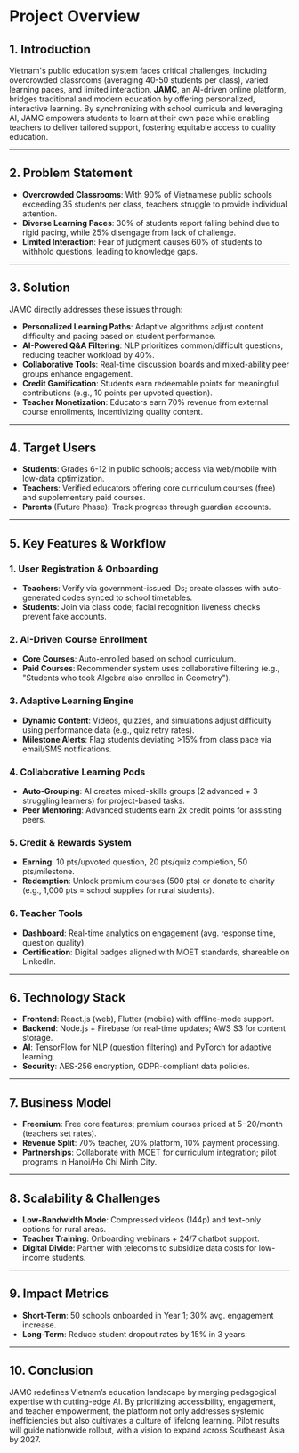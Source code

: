 # **Project Overview**

## **1. Introduction**

Vietnam's public education system faces critical challenges, including overcrowded classrooms (averaging 40-50 students per class), varied learning paces, and limited interaction. **JAMC**, an AI-driven online platform, bridges traditional and modern education by offering personalized, interactive learning. By synchronizing with school curricula and leveraging AI, JAMC empowers students to learn at their own pace while enabling teachers to deliver tailored support, fostering equitable access to quality education.

---

## **2. Problem Statement**

- **Overcrowded Classrooms**: With 90% of Vietnamese public schools exceeding 35 students per class, teachers struggle to provide individual attention.
- **Diverse Learning Paces**: 30% of students report falling behind due to rigid pacing, while 25% disengage from lack of challenge.
- **Limited Interaction**: Fear of judgment causes 60% of students to withhold questions, leading to knowledge gaps.

---

## **3. Solution**

JAMC directly addresses these issues through:

- **Personalized Learning Paths**: Adaptive algorithms adjust content difficulty and pacing based on student performance.
- **AI-Powered Q&A Filtering**: NLP prioritizes common/difficult questions, reducing teacher workload by 40%.
- **Collaborative Tools**: Real-time discussion boards and mixed-ability peer groups enhance engagement.
- **Credit Gamification**: Students earn redeemable points for meaningful contributions (e.g., 10 points per upvoted question).
- **Teacher Monetization**: Educators earn 70% revenue from external course enrollments, incentivizing quality content.

---

## **4. Target Users**

- **Students**: Grades 6-12 in public schools; access via web/mobile with low-data optimization.
- **Teachers**: Verified educators offering core curriculum courses (free) and supplementary paid courses.
- **Parents** (Future Phase): Track progress through guardian accounts.

---

## **5. Key Features & Workflow**

### **1. User Registration & Onboarding**  
- **Teachers**: Verify via government-issued IDs; create classes with auto-generated codes synced to school timetables.  
- **Students**: Join via class code; facial recognition liveness checks prevent fake accounts.  

### **2. AI-Driven Course Enrollment**  
- **Core Courses**: Auto-enrolled based on school curriculum.  
- **Paid Courses**: Recommender system uses collaborative filtering (e.g., "Students who took Algebra also enrolled in Geometry").  

### **3. Adaptive Learning Engine**  
- **Dynamic Content**: Videos, quizzes, and simulations adjust difficulty using performance data (e.g., quiz retry rates).  
- **Milestone Alerts**: Flag students deviating >15% from class pace via email/SMS notifications.  

### **4. Collaborative Learning Pods**  
- **Auto-Grouping**: AI creates mixed-skills groups (2 advanced + 3 struggling learners) for project-based tasks.  
- **Peer Mentoring**: Advanced students earn 2x credit points for assisting peers.  

### **5. Credit & Rewards System**  
- **Earning**: 10 pts/upvoted question, 20 pts/quiz completion, 50 pts/milestone.  
- **Redemption**: Unlock premium courses (500 pts) or donate to charity (e.g., 1,000 pts = school supplies for rural students).  

### **6. Teacher Tools**  
- **Dashboard**: Real-time analytics on engagement (avg. response time, question quality).  
- **Certification**: Digital badges aligned with MOET standards, shareable on LinkedIn.  

---

## **6. Technology Stack**  
- **Frontend**: React.js (web), Flutter (mobile) with offline-mode support.  
- **Backend**: Node.js + Firebase for real-time updates; AWS S3 for content storage.  
- **AI**: TensorFlow for NLP (question filtering) and PyTorch for adaptive learning.  
- **Security**: AES-256 encryption, GDPR-compliant data policies.  

---

## **7. Business Model**  
- **Freemium**: Free core features; premium courses priced at $5-$20/month (teachers set rates).  
- **Revenue Split**: 70% teacher, 20% platform, 10% payment processing.  
- **Partnerships**: Collaborate with MOET for curriculum integration; pilot programs in Hanoi/Ho Chi Minh City.  

---

## **8. Scalability & Challenges**  
- **Low-Bandwidth Mode**: Compressed videos (144p) and text-only options for rural areas.  
- **Teacher Training**: Onboarding webinars + 24/7 chatbot support.  
- **Digital Divide**: Partner with telecoms to subsidize data costs for low-income students.  

---

## **9. Impact Metrics**  
- **Short-Term**: 50 schools onboarded in Year 1; 30% avg. engagement increase.  
- **Long-Term**: Reduce student dropout rates by 15% in 3 years.  

---

## **10. Conclusion**  

JAMC redefines Vietnam’s education landscape by merging pedagogical expertise with cutting-edge AI. By prioritizing accessibility, engagement, and teacher empowerment, the platform not only addresses systemic inefficiencies but also cultivates a culture of lifelong learning. Pilot results will guide nationwide rollout, with a vision to expand across Southeast Asia by 2027.
